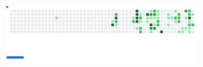 <picture>
  <source media="(prefers-color-scheme: dark)" srcset="https://raw.githubusercontent.com/MatthiasLubbertsen/MatthiasLubbertsen/refs/heads/github-breakout/images/breakout-dark.svg">
  <source media="(prefers-color-scheme: light)" srcset="https://raw.githubusercontent.com/MatthiasLubbertsen/MatthiasLubbertsen/refs/heads/github-breakout/images/breakout-light.svg">
  <img alt="Breakout Game" src="https://raw.githubusercontent.com/MatthiasLubbertsen/MatthiasLubbertsen/refs/heads/github-breakout/images/breakout-light.svg">
</picture>
